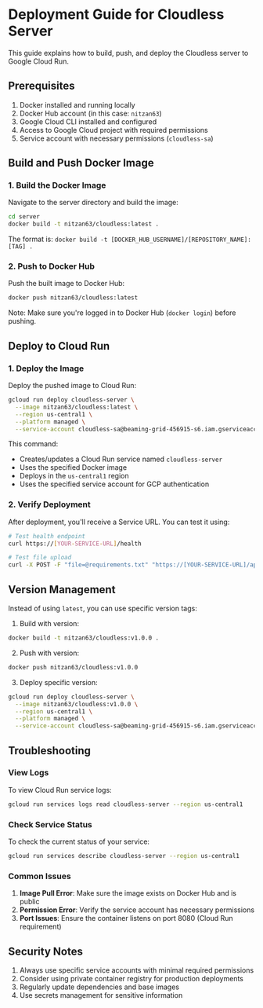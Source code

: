 # Deployment Guide for Cloudless Server

This guide explains how to build, push, and deploy the Cloudless server to Google Cloud Run.

## Prerequisites

1. Docker installed and running locally
2. Docker Hub account (in this case: `nitzan63`)
3. Google Cloud CLI installed and configured
4. Access to Google Cloud project with required permissions
5. Service account with necessary permissions (`cloudless-sa`)

## Build and Push Docker Image

### 1. Build the Docker Image
Navigate to the server directory and build the image:
```bash
cd server
docker build -t nitzan63/cloudless:latest .
```

The format is: `docker build -t [DOCKER_HUB_USERNAME]/[REPOSITORY_NAME]:[TAG] .`

### 2. Push to Docker Hub
Push the built image to Docker Hub:
```bash
docker push nitzan63/cloudless:latest
```

Note: Make sure you're logged in to Docker Hub (`docker login`) before pushing.

## Deploy to Cloud Run

### 1. Deploy the Image
Deploy the pushed image to Cloud Run:
```bash
gcloud run deploy cloudless-server \
  --image nitzan63/cloudless:latest \
  --region us-central1 \
  --platform managed \
  --service-account cloudless-sa@beaming-grid-456915-s6.iam.gserviceaccount.com
```

This command:
- Creates/updates a Cloud Run service named `cloudless-server`
- Uses the specified Docker image
- Deploys in the `us-central1` region
- Uses the specified service account for GCP authentication

### 2. Verify Deployment
After deployment, you'll receive a Service URL. You can test it using:
```bash
# Test health endpoint
curl https://[YOUR-SERVICE-URL]/health

# Test file upload
curl -X POST -F "file=@requirements.txt" "https://[YOUR-SERVICE-URL]/api/upload"
```

## Version Management

Instead of using `latest`, you can use specific version tags:

1. Build with version:
```bash
docker build -t nitzan63/cloudless:v1.0.0 .
```

2. Push with version:
```bash
docker push nitzan63/cloudless:v1.0.0
```

3. Deploy specific version:
```bash
gcloud run deploy cloudless-server \
  --image nitzan63/cloudless:v1.0.0 \
  --region us-central1 \
  --platform managed \
  --service-account cloudless-sa@beaming-grid-456915-s6.iam.gserviceaccount.com
```

## Troubleshooting

### View Logs
To view Cloud Run service logs:
```bash
gcloud run services logs read cloudless-server --region us-central1
```

### Check Service Status
To check the current status of your service:
```bash
gcloud run services describe cloudless-server --region us-central1
```

### Common Issues
1. **Image Pull Error**: Make sure the image exists on Docker Hub and is public
2. **Permission Error**: Verify the service account has necessary permissions
3. **Port Issues**: Ensure the container listens on port 8080 (Cloud Run requirement)

## Security Notes

1. Always use specific service accounts with minimal required permissions
2. Consider using private container registry for production deployments
3. Regularly update dependencies and base images
4. Use secrets management for sensitive information 